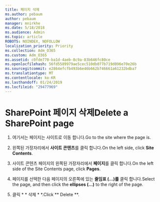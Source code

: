 ```yaml
---
title: 페이지 삭제
ms.author: pebaum
author: pebaum
manager: mnirkhe
ms.date: 5/18/2018
ms.audience: Admin
ms.topic: article
ROBOTS: NOINDEX, NOFOLLOW
localization_priority: Priority
ms.collection: Adm_O365
ms.custom: Adm_O365
ms.assetid: c0fde770-ba1d-4aeb-8c9a-83b646fc80ce
ms.openlocfilehash: 56fd5589979ae5cec510db077b719d096e70e26b
ms.sourcegitcommit: e2864efcfb493b6e46b662b746661a61232bdba7
ms.translationtype: MT
ms.contentlocale: ko-KR
ms.lasthandoff: 01/24/2019
ms.locfileid: "29477969"
---
```

# <a name="delete-a-sharepoint-page"></a><span data-ttu-id="f5351-102">SharePoint 페이지 삭제</span><span class="sxs-lookup"><span data-stu-id="f5351-102">Delete a SharePoint page</span></span>

1. <span data-ttu-id="f5351-103">여기서는 페이지는 사이트로 이동 합니다.</span><span class="sxs-lookup"><span data-stu-id="f5351-103">Go to the site where the page is.</span></span>
    
2. <span data-ttu-id="f5351-104">왼쪽된 가장자리에서 **사이트 콘텐츠**를 클릭 합니다.</span><span class="sxs-lookup"><span data-stu-id="f5351-104">On the left side, click **Site Contents**.</span></span> 
    
3. <span data-ttu-id="f5351-105">사이트 콘텐츠 페이지의 왼쪽된 가장자리에서 **페이지**를 클릭 합니다.</span><span class="sxs-lookup"><span data-stu-id="f5351-105">On the left side of the Site Contents page, click **Pages**.</span></span> 
    
4. <span data-ttu-id="f5351-106">페이지를 선택한 다음 페이지의 오른쪽에 있는 **줄임표 (...)를** 클릭 합니다.</span><span class="sxs-lookup"><span data-stu-id="f5351-106">Select the page, and then click the **ellipses (...)** to the right of the page.</span></span> 
    
5. <span data-ttu-id="f5351-107">클릭 \* \* 삭제 \* \*.</span><span class="sxs-lookup"><span data-stu-id="f5351-107">Click \*\* Delete \*\*.</span></span> 
    

